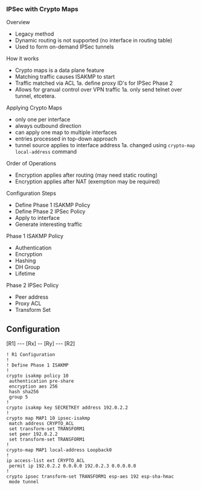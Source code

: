 

### IPSec with Crypto Maps ###

Overview
* Legacy method
* Dynamic routing is not supported (no interface in routing table)
* Used to form on-demand IPSec tunnels

How it works
* Crypto maps is a data plane feature
* Matching traffic causes ISAKMP to start
* Traffic matched via ACL
1a. define proxy ID's for IPSec Phase 2
* Allows for granual control over VPN traffic
1a. only send telnet over tunnel, etcetera.

Applying Crypto Maps
* only one per interface
* always outbound direction
* can apply one map to multiple interfaces
* entries processed in top-down approach
* tunnel source applies to interface address
1a. changed using `crypto-map local-address` command

Order of Operations
* Encryption applies after routing (may need static routing)
* Encryption applies after NAT (exemption may be required)



Configuration Steps
* Define Phase 1 ISAKMP Policy
* Define Phase 2 IPSec Policy
* Apply to interface
* Generate interesting traffic

Phase 1 ISAKMP Policy
* Authentication
* Encryption
* Hashing
* DH Group
* Lifetime

Phase 2 IPSec Policy
* Peer address
* Proxy ACL
* Transform Set


## Configuration ##

[R1] --- [Rx] -- [Ry] --- [R2]


    ! R1 Configuration
    !
    ! Define Phase 1 ISAKMP
    !
    crypto isakmp policy 10
     authentication pre-share
     encryption aes 256
     hash sha256
     group 5
    !
    crypto isakmp key SECRETKEY address 192.0.2.2
    !
    crypto map MAP1 10 ipsec-isakmp 
     match address CRYPTO_ACL
     set transform-set TRANSFORM1
     set peer 192.0.2.2
     set transform-set TRANSFORM1  
    !
    crypto-map MAP1 local-address Loopback0
    !
    ip access-list ext CRYPTO_ACL 
     permit ip 192.0.2.2 0.0.0.0 192.0.2.3 0.0.0.0.0
    !
    crypto ipsec transform-set TRANSFORM1 esp-aes 192 esp-sha-hmac
     mode tunnel
 


